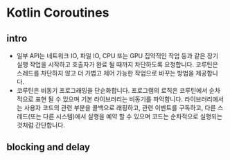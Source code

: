 # Kotlin Coroutines
## intro
* 일부 API는 네트워크 IO, 파일 IO, CPU 또는 GPU 집약적인 작업 등과 같은 장기 실행 작업을 시작하고 호출자가 완료 될 때까지 차단하도록 요청합니다. 코루틴은 스레드를 차단하지 않고 더 가볍고 제어 가능한 작업으로 바꾸는 방법을 제공합니다.
* 코루틴은 비동기 프로그래밍을 단순화합니다. 프로그램의 로직은 코루틴에서 순차적으로 표현 될 수 있으며 기본 라이브러리는 비동기를 파악합니다. 라이브러리에서는 사용자 코드의 관련 부분을 콜백으로 래핑하고, 관련 이벤트를 구독하고, 다른 스레드(또는 다른 시스템)에서 실행을 예약 할 수 있으며 코드는 순차적으로 실행되는 것처럼 간단합니다.
## blocking and delay